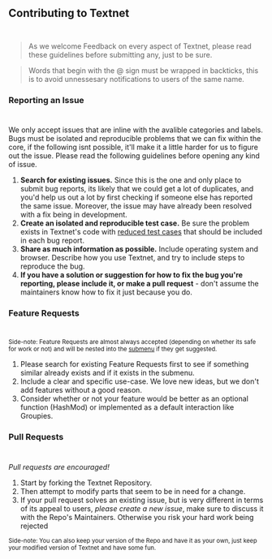 ## Contributing to Textnet
<div style="height: 12px;"></div>

> As we welcome Feedback on every aspect of Textnet, please read these guidelines before submitting any, just to be sure.

> Words that begin with the @ sign must be wrapped in backticks, this is to avoid unnessesary notifications to users of the same name.

### Reporting an Issue
<div style="height: 10px;"></div>

We only accept issues that are inline with the avalible categories and labels. Bugs must be isolated and reproducible problems that we can fix within the core, if the following isnt possible, it'll make it a little harder for us to figure out the issue. Please read the following guidelines before opening any kind of issue.

1. **Search for existing issues.** Since this is the one and only place to submit bug reports, its likely that we could get a lot of duplicates, and you'd help us out a lot by first checking if someone else has reported the same issue. Moreover, the issue may have already been resolved with a fix being in development.
2. **Create an isolated and reproducible test case.** Be sure the problem exists in Textnet's code with [reduced test cases](http://textnet.github.io/#bugged) that should be included in each bug report.
3. **Share as much information as possible.** Include operating system and browser. Describe how you use Textnet, and try to include steps to reproduce the bug.
4. **If you have a solution or suggestion for how to fix the bug you're reporting, please include it, or make a pull request** - don't assume the maintainers know how to fix it just because you do.

### Feature Requests
<div style="height: 10px;"></div>

<sup>Side-note: Feature Requests are almost always accepted (depending on whether its safe for work or not) and will be nested into the <a href="https://textnet.github.io/#menu">submenu</a> if they get suggested.</sup>

1. Please search for existing Feature Requests first to see if something similar already exists and if it exists in the submenu.
2. Include a clear and specific use-case. We love new ideas, but we don't add features without a good reason.
3. Consider whether or not your feature would be better as an optional function (HashMod) or implemented as a default interaction like Groupies.

### Pull Requests
<div style="height: 10px;"></div>

_Pull requests are encouraged!_

1. Start by forking the Textnet Repository.
2. Then attempt to modify parts that seem to be in need for a change.
3. If your pull request solves an existing issue, but is very different in terms of its appeal to users, _please create a new issue_, make sure to discuss it with the Repo's Maintainers. Otherwise you risk your hard work being rejected

<sup>Side-note: You can also keep your version of the Repo and have it as your own, just keep your modified version of Textnet and have some fun.</sup>
